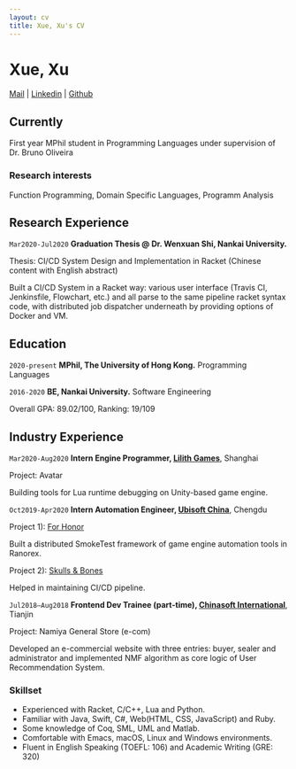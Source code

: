 ```yaml
---
layout: cv
title: Xue, Xu's CV
---
```

# Xue, Xu

<div id="webaddress">
<a href="mailto:xuxue@connect.hku.hk">Mail</a>
| <a href="https://www.linkedin.com/in/xu-xue/">Linkedin</a>
| <a href="https://github.com/jrshoe">Github</a>
</div>

## Currently

First year MPhil student in Programming Languages under supervision of Dr. Bruno Oliveira

### Research interests

Function Programming, Domain Specific Languages, Programm Analysis

## Research Experience
`Mar2020-Jul2020`
__Graduation Thesis @ Dr. Wenxuan Shi, Nankai University.__

Thesis: CI/CD System Design and Implementation in Racket (Chinese content with English abstract)

Built a CI/CD System in a Racket way: various user interface (Travis CI, Jenkinsfile, Flowchart, etc.) and all parse to the same pipeline racket syntax code, with distributed job dispatcher underneath by providing options of Docker and VM.

## Education
`2020-present`
__MPhil, The University of Hong Kong.__
Programming Languages

`2016-2020`
__BE, Nankai University.__
Software Engineering

Overall GPA: 89.02/100, Ranking: 19/109

## Industry Experience

`Mar2020-Aug2020`
__Intern Engine Programmer, [Lilith Games](https://www.lilithgames.com/en/)__, Shanghai

Project: Avatar

Building tools for Lua runtime debugging on Unity-based game engine.

`Oct2019-Apr2020`
__Intern Automation Engineer, [Ubisoft China](https://www.ubisoft.com/en-us/)__, Chengdu

Project 1): [For Honor](https://forhonor.ubisoft.com/game/en-us/home/)

Built a distributed SmokeTest framework of game engine automation tools in Ranorex.

Project 2): [Skulls & Bones](https://skullandbones.ubisoft.com/game/en-us/home/)

Helped in maintaining CI/CD pipeline.

`Jul2018–Aug2018`
__Frontend Dev Trainee (part-time), [Chinasoft International](http://www.chinasofti.com/en/)__, Tianjin

Project: Namiya General Store (e-com)

Developed an e-commercial website with three entries: buyer, sealer and administrator and implemented NMF algorithm as core logic of User Recommendation System.

### Skillset

- Experienced with  Racket, C/C++, Lua and Python.
- Familiar with Java, Swift, C\#, Web(HTML, CSS, JavaScript) and Ruby.
- Some knowledge of Coq, SML, UML and Matlab.
- Comfortable with Emacs, macOS, Linux and Windows environments.
- Fluent in English Speaking (TOEFL: 106) and Academic Writing (GRE: 320)

<!-- ### Footer

Last updated: Aug 2020 -->
